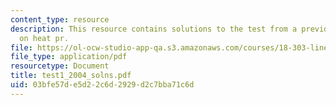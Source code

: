 ```yaml
---
content_type: resource
description: This resource contains solutions to the test from a previous year based
  on heat pr.
file: https://ol-ocw-studio-app-qa.s3.amazonaws.com/courses/18-303-linear-partial-differential-equations-fall-2006/03bfe57de5d22c6d2929d2c7bba71c6d_test1_2004_solns.pdf
file_type: application/pdf
resourcetype: Document
title: test1_2004_solns.pdf
uid: 03bfe57d-e5d2-2c6d-2929-d2c7bba71c6d
---
```

